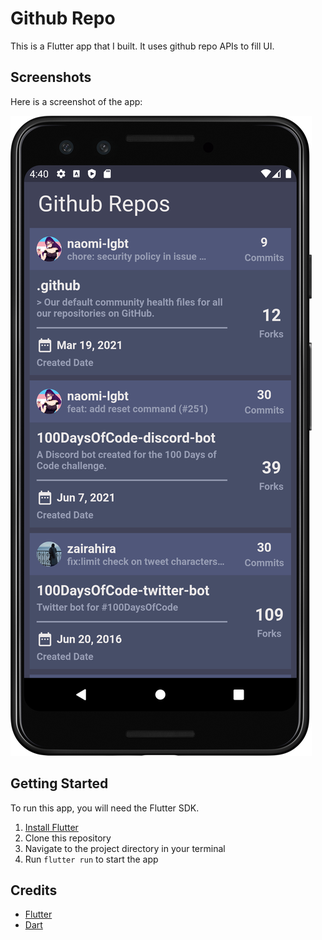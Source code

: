 # Github Repo

This is a Flutter app that I built. It uses github repo APIs to fill UI.

## Screenshots

Here is a screenshot of the app:

![Screenshot of the app](./screenshots/1.png)

## Getting Started

To run this app, you will need the Flutter SDK.

1. [Install Flutter](https://flutter.dev/docs/get-started/install)
2. Clone this repository
3. Navigate to the project directory in your terminal
4. Run `flutter run` to start the app

## Credits

- [Flutter](https://flutter.dev)
- [Dart](https://dart.dev)
